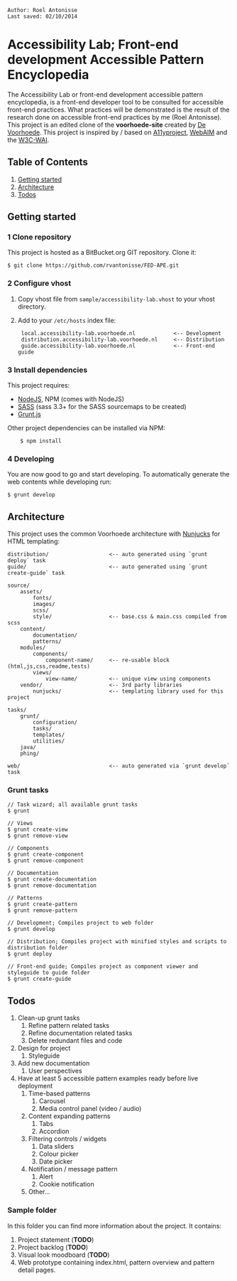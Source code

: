     Author: Roel Antonisse
    Last saved: 02/10/2014

# Accessibility Lab; Front-end development Accessible Pattern Encyclopedia

The Accessibility Lab or front-end development accessible pattern encyclopedia, is a front-end developer tool to be consulted for accessible front-end practices. What practices will be demonstrated is the result of the research done on accessible front-end practices by me (Roel Antonisse). This project is an edited clone of the __voorhoede-site__ created by [De Voorhoede](http://www.voorhoede.nl).
This project is inspired by / based on [A11yproject](http://a11yproject.com/), [WebAIM](http://webaim.org/) and the [W3C-WAI](http://www.w3.org/WAI/).

## Table of Contents

1. [Getting started](#geting-started)
2. [Architecture](#architecture)
3. [Todos](#todos)

## Getting started
### 1 Clone repository
This project is hosted as a BitBucket.org GIT repository. Clone it:

    $ git clone https://github.com/rvantonisse/FED-APE.git

### 2 Configure vhost
1. Copy vhost file from `sample/accessibility-lab.vhost` to your vhost directory.
2. Add to your `/etc/hosts` index file:

        local.accessibility-lab.voorhoede.nl            <-- Development
        distribution.accessibility-lab.voorhoede.nl     <-- Distribution
        guide.accessibility-lab.voorhoede.nl            <-- Front-end guide

### 3 Install dependencies
This project requires:

* [NodeJS](http://nodejs.org/), NPM (comes with NodeJS)
* [SASS](http://sass-lang.com/) (sass 3.3+ for the SASS sourcemaps to be created)
* [Grunt.js](http://gruntjs.com)

Other project dependencies can be installed via NPM:

        $ npm install

### 4 Developing
You are now good to go and start developing. To automatically generate the web contents while developing run:

	$ grunt develop


## Architecture
This project uses the common Voorhoede architecture with [Nunjucks](http://jlongster.github.io/nunjucks/) for HTML templating:

	distribution/                   <-- auto generated using `grunt deploy` task
	guide/                          <-- auto generated using `grunt create-guide` task

	source/
		assets/
			fonts/
			images/
			scss/
			style/                  <-- base.css & main.css compiled from scss
		content/
		    documentation/
		    patterns/
		modules/
			components/
				component-name/     <-- re-usable block (html,js,css,readme,tests)
			views/
				view-name/          <-- unique view using components
		vendor/                     <-- 3rd party libraries
			nunjucks/               <-- templating library used for this project
    
	tasks/
		grunt/
		    configuration/
		    tasks/
		    templates/
		    utilities/
		java/
		phing/
	
	web/                            <-- auto generated via `grunt develop` task
	
### Grunt tasks

    // Task wizard; all available grunt tasks
    $ grunt
    
    // Views
    $ grunt create-view
    $ grunt remove-view
    
    // Components
    $ grunt create-component
    $ grunt remove-component
    
    // Documentation
    $ grunt create-documentation
    $ grunt remove-documentation
    
    // Patterns
    $ grunt create-pattern
    $ grunt remove-pattern
    
    // Development; Compiles project to web folder
    $ grunt develop
    
    // Distribution; Compiles project with minified styles and scripts to distribution folder
    $ grunt deploy
    
    // Front-end guide; Compiles project as component viewer and styleguide to guide folder
    $ grunt create-guide
    

## Todos
1. Clean-up grunt tasks
    1. Refine pattern related tasks
    2. Refine documentation related tasks
    3. Delete redundant files and code
2. Design for project
    1. Styleguide
3. Add new documentation
    1. User perspectives
4. Have at least 5 accessible pattern examples ready before live deployment
    1. Time-based patterns
        1. Carousel
        2. Media control panel (video / audio)
    2. Content expanding patterns
        1. Tabs
        2. Accordion
    3. Filtering controls / widgets
        1. Data sliders
        2. Colour picker
        3. Date picker
    4. Notification / message pattern
        1. Alert
        2. Cookie notification
    5. Other...

### Sample folder
In this folder you can find more information about the project. It contains:

1. Project statement (__TODO__)
2. Project backlog (__TODO__)
3. Visual look moodboard (__TODO__)
4. Web prototype containing index.html, pattern overview and pattern detail pages.